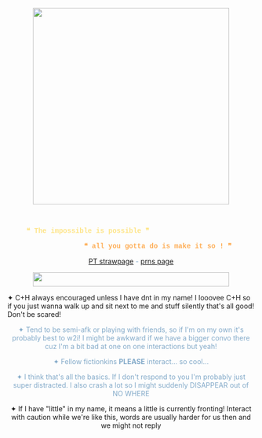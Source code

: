 <p align=center><img src="https://media1.tenor.com/m/O_nh9so1_5AAAAAC/griefer-grieferblocktales.gif" class="fr-fic fr-dib" width="400" height="400"></a></p><p><br></p><p align=center><span style="font-family: courier new,courier;"><strong><span style="color: rgb(254, 229, 137);">❝ The impossible is possible ❞</span><span style="color: rgb(194, 82, 218);">&nbsp; &nbsp; &nbsp; &nbsp; &nbsp; &nbsp; &nbsp; &nbsp; &nbsp; &nbsp; &nbsp;</span></strong></span></p><p align=center><strong><span style='font-family: "courier new", courier; color: rgb(160, 66, 171);'>&nbsp; &nbsp; &nbsp; &nbsp; &nbsp; &nbsp; &nbsp;</span><span style='font-family: "courier new", courier; color: rgb(254, 174, 87);'>❝ all you gotta do is make it so ! ❞</span></strong></p><p align=center><span style="color: rgb(131, 170, 201);"><u><a href="https://ultimatemechanic.straw.page/" id="">PT strawpage</a></u> - <a href="https://pronouns.cc/@CAPTA1N" id=""><u>prns page</u></a></span></p><p align=center><span style="color: rgb(131, 170, 201);"><img src="https://64.media.tumblr.com/94e80e74bb97bd78c72dfbf57ee789a9/7beed1ba6444461c-64/s2048x3072/7906167cda2877d6873f16ce09f68548c454e201.pnj" class="fr-fic fr-dib" width="400" height="29.375"><p align=center></p>✦ C+H always encouraged unless I have dnt in my name! I looovee C+H so if you just wanna walk up and sit next to me and stuff silently that&#39;s all good! Don&#39;t be scared!</span></p><p align=center><span style="color: rgb(131, 170, 201);">✦ Tend to be semi-afk or playing with friends, so if I&#39;m on my own it&#39;s probably best to w2i! I might be awkward if we have a bigger convo there cuz I&#39;m a bit bad at one on one interactions but yeah!</span></p><p align=center><span style="color: rgb(131, 170, 201);">✦ Fellow fictionkins <strong>PLEASE</strong> interact... so cool...</span></p><p align=center><span style="color: rgb(131, 170, 201);">✦ I think that&#39;s all the basics. If I don&#39;t respond to you I&#39;m probably just super distracted. I also crash a lot so I might suddenly DISAPPEAR out of NO WHERE</span></p><p align=center>✦ If I have "little" in my name, it means a little is currently fronting! Interact with caution while we're like this, words are usually harder for us then and we might not reply</p>
